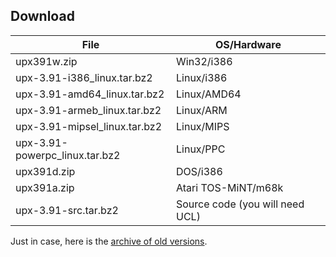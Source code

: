 ## Download
| File | OS/Hardware |
| ------------- | ------------- |
| upx391w.zip  | Win32/i386  |
| upx-3.91-i386_linux.tar.bz2  | Linux/i386  |
| upx-3.91-amd64_linux.tar.bz2  | Linux/AMD64  |
| upx-3.91-armeb_linux.tar.bz2  | Linux/ARM  |
| upx-3.91-mipsel_linux.tar.bz2  | Linux/MIPS  |
| upx-3.91-powerpc_linux.tar.bz2  | Linux/PPC  |
| upx391d.zip  | DOS/i386  |
| upx391a.zip  | Atari TOS-MiNT/m68k  |
| upx-3.91-src.tar.bz2  | Source code (you will need UCL)  |

Just in case, here is the [archive of old versions](http://upx.sourceforge.net/download/00-OLD-VERSIONS/).

